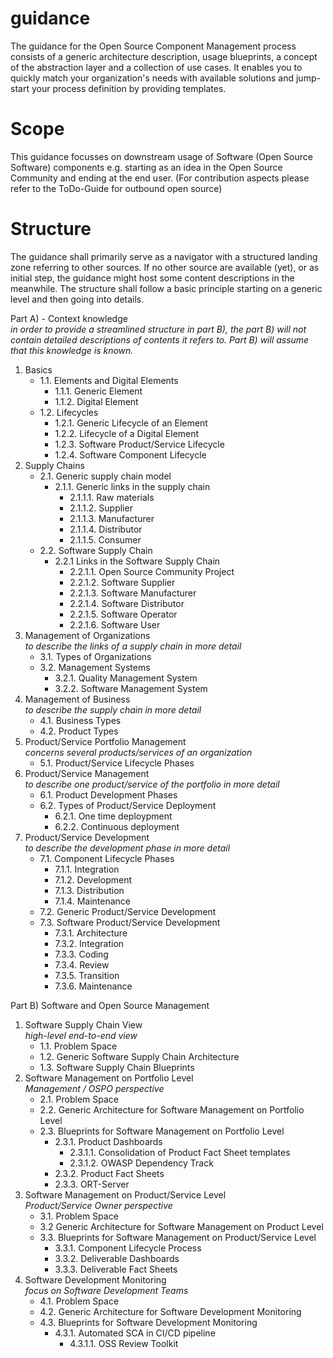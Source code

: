 # guidance
The guidance for the Open Source Component Management process consists of a generic architecture description, usage blueprints, a concept of the abstraction layer and a collection of use cases. It enables you to quickly match your organization's needs with available solutions and jump-start your process definition by providing templates.

# Scope
This guidance focusses on downstream usage of Software (Open Source Software) components e.g. starting as an idea in the Open Source Community and ending at the end user.
(For contribution aspects please refer to the ToDo-Guide for outbound open source)

# Structure

The guidance shall primarily serve as a navigator with a structured landing zone referring to other sources. If no other source are available (yet), or as initial step, the guidance might host some content descriptions in the meanwhile.
The structure shall follow a basic principle starting on a generic level and then going into details.

Part A) - Context knowledge  
*in order to provide a streamlined structure in part B), the part B) will not contain detailed descriptions of contents it refers to. Part B) will assume that this knowledge is known.*
1. Basics
    * 1.1. Elements and Digital Elements
        - 1.1.1. Generic Element
        - 1.1.2. Digital Element
    * 1.2. Lifecycles
        - 1.2.1. Generic Lifecycle of an Element
        - 1.2.2. Lifecycle of a Digital Element
        - 1.2.3. Software Product/Service Lifecycle
        - 1.2.4. Software Component Lifecycle
2. Supply Chains
    * 2.1. Generic supply chain model
        * 2.1.1. Generic links in the supply chain
            - 2.1.1.1. Raw materials
            - 2.1.1.2. Supplier
            - 2.1.1.3. Manufacturer
            - 2.1.1.4. Distributor
            - 2.1.1.5. Consumer
    * 2.2. Software Supply Chain
        * 2.2.1 Links in the Software Supply Chain
            - 2.2.1.1. Open Source Community Project
            - 2.2.1.2. Software Supplier
            - 2.2.1.3. Software Manufacturer
            - 2.2.1.4. Software Distributor 
            - 2.2.1.5. Software Operator
            - 2.2.1.6. Software User
3. Management of Organizations  
*to describe the links of a supply chain in more detail*
    * 3.1. Types of Organizations
    * 3.2. Management Systems
        - 3.2.1. Quality Management System
        - 3.2.2. Software Management System
4. Management of Business  
*to describe the supply chain in more detail*
    * 4.1. Business Types
    * 4.2. Product Types
5. Product/Service Portfolio Management  
*concerns several products/services of an organization*
    * 5.1. Product/Service Lifecycle Phases
6. Product/Service Management  
*to describe one product/service of the portfolio in more detail*
    * 6.1. Product Development Phases
    * 6.2. Types of Product/Service Deployment
        - 6.2.1. One time deploypment
        - 6.2.2. Continuous deployment
7. Product/Service Development  
*to describe the development phase in more detail*
    * 7.1. Component Lifecycle Phases
        - 7.1.1. Integration
        - 7.1.2. Development
        - 7.1.3. Distribution
        - 7.1.4. Maintenance
    * 7.2. Generic Product/Service Development
    * 7.3. Software Product/Service Development
        - 7.3.1. Architecture
        - 7.3.2. Integration
        - 7.3.3. Coding
        - 7.3.4. Review
        - 7.3.5. Transition
        - 7.3.6. Maintenance

Part B) Software and Open Source Management

1. Software Supply Chain View  
*high-level end-to-end view*
    - 1.1. Problem Space
    - 1.2. Generic Software Supply Chain Architecture
    - 1.3. Software Supply Chain Blueprints
2. Software Management on Portfolio Level  
*Management / OSPO perspective*
    - 2.1. Problem Space
    - 2.2. Generic Architecture for Software Management on Portfolio Level
    - 2.3. Blueprints for Software Management on Portfolio Level
        - 2.3.1. Product Dashboards
            - 2.3.1.1. Consolidation of Product Fact Sheet templates
            - 2.3.1.2. OWASP Dependency Track
        - 2.3.2. Product Fact Sheets
        - 2.3.3. ORT-Server
3. Software Management on Product/Service Level  
*Product/Service Owner perspective*
    - 3.1. Problem Space
    - 3.2 Generic Architecture for Software Management on Product Level
    - 3.3. Blueprints for Software Management on Product/Service Level
        - 3.3.1. Component Lifecycle Process
        - 3.3.2. Deliverable Dashboards
        - 3.3.3. Deliverable Fact Sheets
4. Software Development Monitoring  
*focus on Software Development Teams*
    - 4.1. Problem Space
    - 4.2. Generic Architecture for Software Development Monitoring
    - 4.3. Blueprints for Software Development Monitoring
        - 4.3.1. Automated SCA in CI/CD pipeline
            - 4.3.1.1. OSS Review Toolkit





